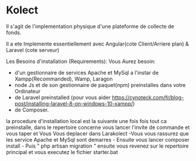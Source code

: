 # Kolect
Il s'agit de l'implementation physique d'une plateforme de collecte de fonds.

Il a ete Implemente essentiellement avec Angular(cote Client/Arriere plan) & Laravel (cote serveur)

Les Besoins d'installation (Requirements):
  Vous Aurez besoin:
   - d'un gestionnaire de services Apache et MySql a l'instar de Xampp(Recommanded), Wamp, Laragon
   - node Js et de son gestionnaire de paquet(npm) preinstalles dans votre Ordinateur
   - de Laravel preinstalled (pour vous aider https://cynoteck.com/fr/blog-post/installing-laravel-8-on-windows-10-xampp/)
   - de Composer.

la procedure d'installation local est la suivante 
  une fois fois tout ca preinstalle, dans le repertoire concerne vous lancer l'invite de commande et vous taper 
    et Vous Vous deplacer dans Larakolect 
    -Vous vous rassurez que les service Apache et MySql sont demarres 
    - Ensuite vous lancer composer install
    - Puis " php artisan migration "
    ensuite vous revenez sur le repertoire principal et vous executez le fichier starter.bat
    

